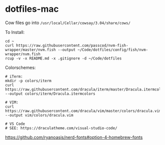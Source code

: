 # dotfiles-mac

Cow files go into `/usr/local/Cellar/cowsay/3.04/share/cows/`

To Install:

```
cd ~
curl https://raw.githubusercontent.com/passcod/nvm-fish-wrapper/master/nvm.fish --output ~/Code/dotfiles/config/fish/nvm-wrapper/nvm.fish
rcup -v -x README.md -x .gitignore -d ~/Code/dotfiles
```

Colorschemes:

```
# iTerm:
mkdir -p colors/iterm
curl https://raw.githubusercontent.com/dracula/iterm/master/Dracula.itermcolors --output colors/iterm/Dracula.itermcolors

# VIM:
curl https://raw.githubusercontent.com/dracula/vim/master/colors/dracula.vim --output vim/colors/dracula.vim

# VS Code
# SEE: https://draculatheme.com/visual-studio-code/
```

https://github.com/ryanoasis/nerd-fonts#option-4-homebrew-fonts
